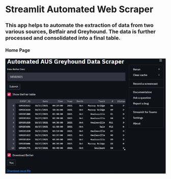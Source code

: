 
# Streamlit Automated Web Scraper

### This app helps to automate the extraction of data from two various sources, Betfair and Greyhound. The data is further processed and consolidated into a final table.

#### Home Page
<p align="center"> 
  <kbd>
    <a href="https://github.com/okoliechykwuka/greyhound/" target="_blank"><img src="grey_image.JPG">
  </a>
  </kbd>
</p>
